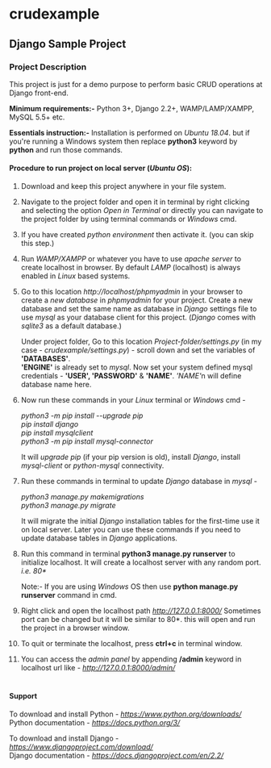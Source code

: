 # crudexample
## Django Sample Project
### Project Description

This project is just for a demo purpose to perform basic CRUD operations at Django front-end.

<strong>Minimum requirements:-</strong> Python 3+, Django 2.2+, WAMP/LAMP/XAMPP, MySQL 5.5+ etc.

<strong>Essentials instruction:-</strong> Installation is performed on <em>Ubuntu 18.04</em>. but if you're running a Windows system then replace <strong>python3</strong> keyword by <strong>python</strong> and run those commands.

<h4>Procedure to run project on local server (<em>Ubuntu OS</em>):</h4>


1. Download and keep this project anywhere in your file system.

2. Navigate to the project folder and open it in terminal by right clicking and selecting the option <em>Open in Terminal</em>
or directly you can navigate to the project folder by using terminal commands or <em>Windows</em> cmd.

3. If you have created <em>python environment</em> then activate it. (you can skip this step.)

4. Run <em>WAMP/XAMPP</em> or whatever you have to use <em>apache server</em> to create localhost in browser. By default <em>LAMP</em> (localhost) is always enabled in <em>Linux</em> based systems. 

5. Go to this location <em>http://localhost/phpmyadmin</em> in your browser to create a <em>new database</em> in <em>phpmyadmin</em> for your project. Create a new database and set the same name as database in <em>Django</em> settings file to use <em>mysql</em> as your database client for this project. (<em>Django</em> comes with <em>sqlite3</em> as a default database.)

    Under project folder, Go to this location <em>Project-folder/settings.py</em> (in my case - <em>crudexample/settings.py</em>) - scroll down and set the variables of <strong>'DATABASES'</strong>. <br>
    <strong>'ENGINE'</strong> is already set to <em>mysql</em>. Now set your system defined mysql credentials - <strong>'USER', 'PASSWORD'</strong> & <strong>'NAME'</strong>. <em>'NAME'</em>n will define database name here.

6. Now run these commands in your <em>Linux</em> terminal or <em>Windows</em> cmd -

    <em>python3 -m pip install --upgrade pip</em>
    <br><em>pip install django</em>
    <br><em>pip install mysqlclient</em>
    <br><em>python3 -m pip install mysql-connector</em>

    It will <em>upgrade pip</em> (if your pip version is old), install <em>Django</em>, install <em>mysql-client</em> or <em>python-mysql</em> connectivity. 

7. Run these commands in terminal to update <em>Django</em> database in <em>mysql</em> - 

    <em>python3 manage.py makemigrations</em>
    <br><em>python3 manage.py migrate</em>

    It will migrate the initial <em>Django</em> installation tables for the first-time use it on local server. Later you can use these commands if you need to update database tables in <em>Django</em> applications.

8. Run this command in terminal <strong>python3 manage.py runserver</strong> to initialize localhost. It will create a localhost server with any random port. <em>i.e. 80*</em>

    Note:- If you are using <em>Windows</em> OS then use <strong>python manage.py runserver</strong> command in cmd.

9. Right click and open the localhost path <em>http://127.0.0.1:8000/</em>
   Sometimes port can be changed but it will be similar to 80*. this will open and run the project in a browser window.

10. To quit or terminate the localhost, press <strong>ctrl+c</strong> in terminal window.

11. You can access the <em>admin panel</em> by appending <strong>/admin</strong> keyword in localhost url like - <em>http://127.0.0.1:8000/admin/</em>

# <h4>Support</h4>

To download and install Python - <em>https://www.python.org/downloads/</em>
<br>Python documentation - <em>https://docs.python.org/3/</em>

To download and install Django - <em>https://www.djangoproject.com/download/</em>
<br>Django documentation - <em>https://docs.djangoproject.com/en/2.2/</em>
